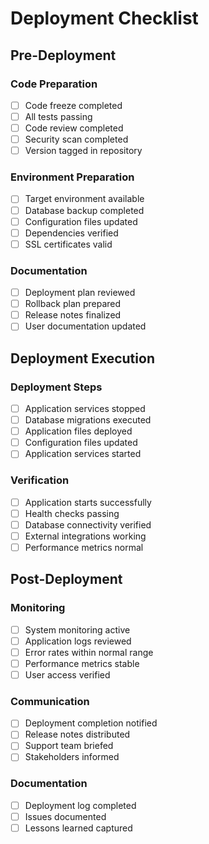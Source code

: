 # Deployment Checklist

## Pre-Deployment
### Code Preparation
- [ ] Code freeze completed
- [ ] All tests passing
- [ ] Code review completed
- [ ] Security scan completed
- [ ] Version tagged in repository

### Environment Preparation  
- [ ] Target environment available
- [ ] Database backup completed
- [ ] Configuration files updated
- [ ] Dependencies verified
- [ ] SSL certificates valid

### Documentation
- [ ] Deployment plan reviewed
- [ ] Rollback plan prepared
- [ ] Release notes finalized
- [ ] User documentation updated

## Deployment Execution
### Deployment Steps
- [ ] Application services stopped
- [ ] Database migrations executed
- [ ] Application files deployed
- [ ] Configuration files updated
- [ ] Application services started

### Verification
- [ ] Application starts successfully
- [ ] Health checks passing
- [ ] Database connectivity verified
- [ ] External integrations working
- [ ] Performance metrics normal

## Post-Deployment
### Monitoring
- [ ] System monitoring active
- [ ] Application logs reviewed
- [ ] Error rates within normal range
- [ ] Performance metrics stable
- [ ] User access verified

### Communication
- [ ] Deployment completion notified
- [ ] Release notes distributed
- [ ] Support team briefed
- [ ] Stakeholders informed

### Documentation
- [ ] Deployment log completed
- [ ] Issues documented
- [ ] Lessons learned captured
